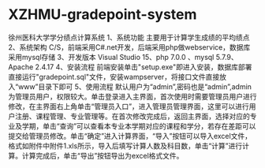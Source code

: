 # XZHMU-gradepoint-system
徐州医科大学学分绩点计算系统
1、系统功能
   主要用于计算学生成绩的平均绩点
2、系统架构
   C/S，前端采用C#.net开发，后端采用php做webservice，数据库采用mysql存储
3、开发版本
   Visual Studio 15、php 7.0.0 、mysql 5.7.9、Apache 2.4.17
4、安装流程
   前端安装单击"setup.exe"即进入安装，数据库部署直接运行"gradepoint.sql"文件，安装wampserver，将接口文件直接放入“www”目录下即可
5、使用流程
   默认用户为“admin”,密码也是“admin”,admin为管理员用户，权限较大。单击登录进入主界面，首次使用时需要管理员用户进行修改，在主界面右上角单击“管理员入口”，进入管理员管理界面，这里可以进行用户注册、课程管理、专业管理等。在首次修改完成后，返回主界面，选择对应的专业及学期，单击“查询”可以查看本专业本学期对应的课程和学分，若存在差距可以提交给管理员修改。单击“确定”进入计算界面，“导入”按钮可以导入excel文件，格式如附件中附件1.xls所示，导入后填写计算人数及科目数，单击“计算”进行计算。计算完成后，单击“导出”按钮导出为excel格式文件。
